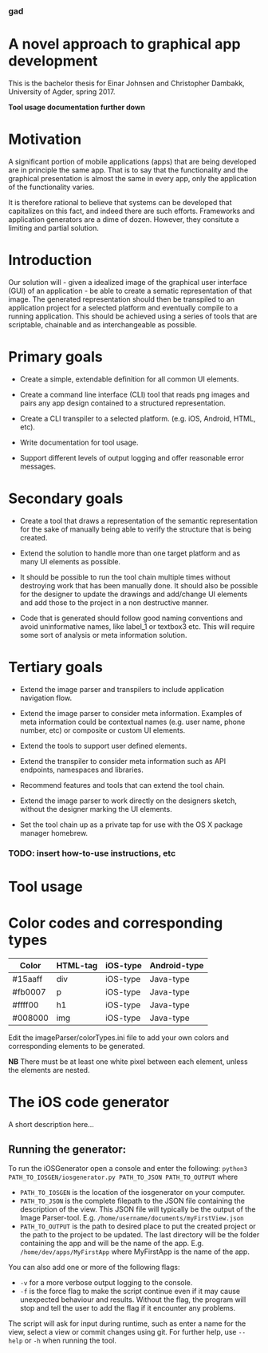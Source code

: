 ### gad
# A novel approach to graphical app development

This is the bachelor thesis for Einar Johnsen and Christopher Dambakk, University of Agder, spring 2017.

**Tool usage documentation further down**

Motivation
==========

A significant portion of mobile applications (apps) that are being developed are in principle the same app. That is to say that the functionality and the graphical presentation is almost the same in every app, only the application of the functionality varies.

It is therefore rational to believe that systems can be developed that capitalizes on this fact, and indeed there are such efforts. Frameworks and application generators are a dime of dozen. However, they consitute a limiting and partial solution.

Introduction
============

Our solution will - given a idealized image of the graphical user interface (GUI) of an application - be able to create a sematic representation of that image. The generated representation should then be transpiled to an application project for a selected platform and eventually compile to a running application. This should be achieved using a series of tools that are scriptable, chainable and as interchangeable as possible.

Primary goals
=============

-   Create a simple, extendable definition for all common UI elements.

-   Create a command line interface (CLI) tool that reads png images and pairs any app design contained to a structured representation.

-   Create a CLI transpiler to a selected platform. (e.g. iOS, Android, HTML, etc).

-   Write documentation for tool usage.

-   Support different levels of output logging and offer reasonable error messages.


Secondary goals
===============

-   Create a tool that draws a representation of the semantic representation for the sake of manually being able to verify the structure that is being created.

-   Extend the solution to handle more than one target platform and as many UI elements as possible.

-   It should be possible to run the tool chain multiple times without destroying work that has been manually done. It should also be possible for the designer to update the drawings and add/change UI elements and add those to the project in a non destructive manner.

- Code that is generated should follow good naming conventions and avoid uninformative names, like label\_1 or textbox3 etc. This will require some sort of analysis or meta information solution.

Tertiary goals
==============

- Extend the image parser and transpilers to include application navigation flow.

- Extend the image parser to consider meta information. Examples of meta information could be contextual names (e.g. user name, phone number, etc) or composite or custom UI elements.

- Extend the tools to support user defined elements.

- Extend the transpiler to consider meta information such as API endpoints, namespaces and libraries.

- Recommend features and tools that can extend the tool chain.

- Extend the image parser to work directly on the designers sketch, without the designer marking the UI elements.

- Set the tool chain up as a private tap for use with the OS X package manager homebrew. 


### TODO: insert how-to-use instructions, etc

# Tool usage

Color codes and corresponding types
===============

| Color   	| HTML-tag 	| iOS-type 	| Android-type 	|
|---------	|----------	|----------	|--------------	|
| #15aaff 	| div    	| iOS-type 	| Java-type    	|
| #fb0007 	| p      	| iOS-type 	| Java-type    	|
| #ffff00 	| h1     	| iOS-type 	| Java-type    	|
| #008000 	| img    	| iOS-type 	| Java-type    	|

Edit the imageParser/colorTypes.ini file to add your own colors and corresponding elements to be generated.

**NB** There must be at least one white pixel between each element, unless the elements are nested.

The iOS code generator
===============
A short description here...

Running the generator:
-------------
To run the iOSGenerator open a console and enter the following:
`python3 PATH_TO_IOSGEN/iosgenerator.py PATH_TO_JSON PATH_TO_OUTPUT`
where
- `PATH_TO_IOSGEN` is the location of the iosgenerator on your computer.
- `PATH_TO_JSON` is the complete filepath to the JSON file containing the description of the view. This JSON file will typically be the output of the Image Parser-tool. E.g. `/home/username/documents/myFirstView.json`
- `PATH_TO_OUTPUT` is the path to desired place to put the created project or the path to the project to be updated. The last directory will be the folder containing the app and will be the name of the app. E.g. `/home/dev/apps/MyFirstApp` where MyFirstApp is the name of the app.

You can also add one or more of the following flags:
- `-v` for a more verbose output logging to the console.
- `-f` is the force flag to make the script continue even if it may cause unexpected behaviour and results. Without the flag, the program will stop and tell the user to add the flag if it encounter any problems.

The script will ask for input during runtime, such as enter a name for the view, select a view or commit changes using git.
For further help, use `--help` or `-h` when running the tool.